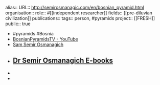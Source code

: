 alias::
URL:: http://semirosmanagic.com/en/bosnian_pyramid.html
organisation::
role:: #[[independent researcher]] 
fields:: [[pre-diluvian civilization]] 
publications:: 
tags:: person, #pyramids 
project:: [[FRESH]] 
public:: true

- #pyramids #Bosnia
- [BosnianPyramidsTV - YouTube](https://www.youtube.com/@bosanske.piramide)
- [Sam Semir Osmanagich](http://semirosmanagic.com/en/bosnian_pyramid.html)
- [Dr Semir Osmanagich E-books](http://www.booksbydrsam.com/)
	-
-
-